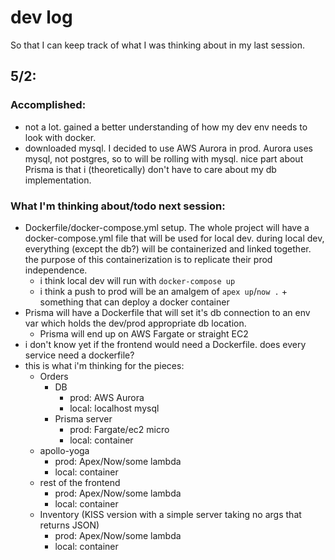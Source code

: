 # dev log

So that I can keep track of what I was thinking about in my last session.

## 5/2:

### Accomplished:

- not a lot. gained a better understanding of how my dev env needs to look with docker.
- downloaded mysql. I decided to use AWS Aurora in prod. Aurora uses mysql, not postgres, so to will be rolling with mysql. nice part about Prisma is that i (theoretically) don't have to care about my db implementation.

### What I'm thinking about/todo next session:

- Dockerfile/docker-compose.yml setup. The whole project will have a docker-compose.yml file that will be used for local dev. during local dev, everything (except the db?) will be containerized and linked together. the purpose of this containerization is to replicate their prod independence.
  - i think local dev will run with `docker-compose up`
  - i think a push to prod will be an amalgem of `apex up`/`now .` + something that can deploy a docker container
- Prisma will have a Dockerfile that will set it's db connection to an env var which holds the dev/prod appropriate db location.
  - Prisma will end up on AWS Fargate or straight EC2
- i don't know yet if the frontend would need a Dockerfile. does every service need a dockerfile?
- this is what i'm thinking for the pieces:
  - Orders
    - DB
      - prod: AWS Aurora
      - local: localhost mysql
    - Prisma server
      - prod: Fargate/ec2 micro
      - local: container
  - apollo-yoga
    - prod: Apex/Now/some lambda
    - local: container
  - rest of the frontend
    - prod: Apex/Now/some lambda
    - local: container
  - Inventory (KISS version with a simple server taking no args that returns JSON)
    - prod: Apex/Now/some lambda
    - local: container

